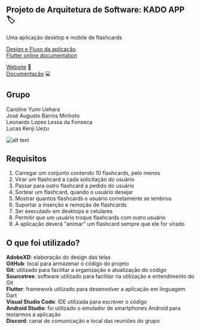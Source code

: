 ## Projeto de Arquitetura de Software: KADO APP :label:
Uma aplicação desktop e mobile de flashcards

[Design e Fluxo da aplicação](https://drive.google.com/drive/folders/1KtFBUvLtwbJCGTYm7PRz12MdVJRx7f4L?usp=sharing)<br/>
[Flutter online documentation](https://flutter.dev/docs)<br/>

[Website](https://google.com.br) :page_facing_up: <br />
[Documentação](https://google.com.br) :computer:

## Grupo
Caroline Yumi Uehara<br/>
José Augusto Barros Minhoto<br/>
Leonardo Lopes Lessa da Fonseca<br/>
Lucas Kenji Uezu<br/>

![alt text](https://media.tenor.com/images/bb3cf989f0523bbc097377be58e7bbd5/tenor.gif)

## Requisitos
1. Carregar um conjunto contendo 10 flashcards, pelo menos
2. Virar um flashcard a cada solicitação do usuário
3. Passar para outro flashcard a pedido do usuário
4. Sortear um flashcard, quando o usuário desejar
5. Mostrar quantos flashcards o usuário corretamente se lembrou
6. Suportar a inserção e remoção de flashcards
7. Ser executado em desktops e celulares
8. Permitir que um usuário troque flashcards com outro usuário
9. A aplicação deverá "animar" um flashcard sempre que ele for virado

## O que foi utilizado?
**AdobeXD**: elaboração do design das telas<br/>
**GitHub**: local para armazenar o código do projeto<br/>
**Git**: utilizado para facilitar a organização e atualização do código<br/>
**Sourcetree**: software utilizado para facilitar na utilização e entendimento do Git<br/>
**Flutter**: framework utilizado para desenvolver a aplicação em linguagem Dart<br/>
**Visual Studio Code**: IDE utilizada para escrever o código<br/>
**Android Studio**: foi utilizado o emulador de smartphones Android para testarmos a aplicação<br/>
**Discord**: canal de comunicação e local das reuniões do grupo<br/>
